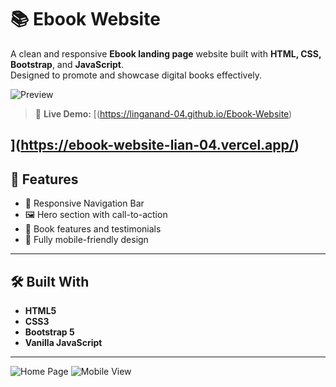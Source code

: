 # 📚 Ebook Website

A clean and responsive **Ebook landing page** website built with **HTML, CSS, Bootstrap**, and **JavaScript**.  
Designed to promote and showcase digital books effectively.

![Preview](https://linganand-04.github.io/Ebook-Website/assets/preview.png)

> 🔗 **Live Demo:** [(https://linganand-04.github.io/Ebook-Website)

## ](https://ebook-website-lian-04.vercel.app/)

## 🚀 Features

- 🧭 Responsive Navigation Bar
- 🖼 Hero section with call-to-action
- 📖 Book features and testimonials
- 📱 Fully mobile-friendly design

---

## 🛠️ Built With

- **HTML5**
- **CSS3**
- **Bootstrap 5**
- **Vanilla JavaScript**

---

![Home Page](assets/screenshot1.png)
![Mobile View](assets/screenshot2.png)
